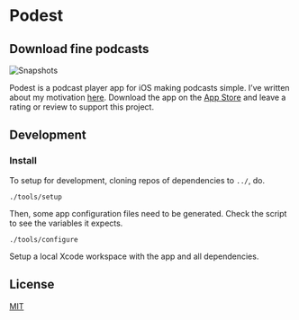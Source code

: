 # Podest

## Download fine podcasts

![Snapshots](https://troubled.pro/img/podest/se@3x.png)

Podest is a podcast player app for iOS making podcasts simple. I’ve written about my motivation [here](https://troubled.pro/2018/10/podest.html). Download the app on the [App Store](https://itunes.apple.com/us/app/podest/id794983364) and leave a rating or review to support this project.

## Development

### Install

To setup for development, cloning repos of dependencies to `../`, do.

```
./tools/setup
```

Then, some app configuration files need to be generated. Check the script to see the variables it expects.

```
./tools/configure
```

Setup a local Xcode workspace with the app and all dependencies.

## License

[MIT](https://raw.github.com/michaelnisi/podest/master/LICENSE)
